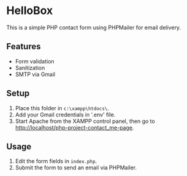 # HelloBox

This is a simple PHP contact form using PHPMailer for email delivery.

## Features

- Form validation
- Sanitization
- SMTP via Gmail

## Setup

1. Place this folder in `c:\xampp\htdocs\`.
2. Add your Gmail credentials in '.env' file.
3. Start Apache from the XAMPP control panel, then go to [http://localhost/php-project-contact_me-page](http://localhost/php-project_contact_me-page).

## Usage

1. Edit the form fields in `index.php`.
2. Submit the form to send an email via PHPMailer.
